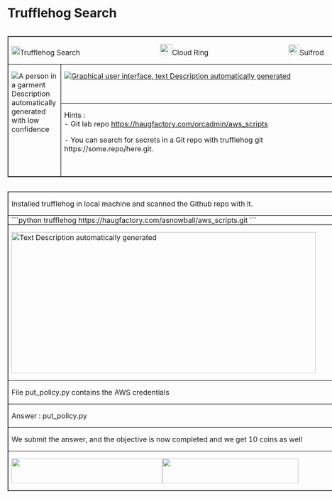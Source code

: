 # Trufflehog Search

<table class=MsoTableGrid border=1 cellspacing=0 cellpadding=0 align=left
 width=781 style='width:585.85pt;
  margin-xxxleftxxx:6.75pt;  margin-xxxleftyyy:6.75pt'>
 <tr style='height:13.25pt'>
  <td width=781 colspan=2 valign=top style='width:585.85pt;border:solid windowtext 1.0pt;
  padding:0in 5.4pt 0in 5.4pt;height:13.25pt'>
  <p class=MyNormalStyle><a name="_Hlk123467241"><img border=0 width=19
  height=20 id="Picture 17"
  src="../../images/blog_images/image188.png"></a><a
  name="_Hlk123467250">Trufflehog Search
  </a>
   &nbsp;&nbsp;&nbsp;&nbsp;&nbsp;&nbsp;&nbsp;&nbsp;&nbsp;&nbsp;&nbsp;&nbsp;&nbsp;&nbsp;&nbsp;&nbsp;&nbsp;&nbsp;&nbsp;&nbsp;&nbsp;&nbsp;&nbsp;&nbsp;&nbsp;&nbsp;&nbsp;&nbsp;&nbsp;&nbsp;&nbsp;&nbsp;&nbsp;&nbsp;&nbsp;&nbsp;&nbsp;&nbsp;&nbsp;&nbsp;
  <img border=0 width=27 height=25 id="Picture 485"
  src="../../images/blog_images/image039.png">Cloud
  Ring 
   &nbsp;&nbsp;&nbsp;&nbsp;&nbsp;&nbsp;&nbsp;&nbsp;&nbsp;&nbsp;&nbsp;&nbsp;&nbsp;&nbsp;&nbsp;&nbsp;&nbsp;&nbsp;&nbsp;&nbsp;&nbsp;&nbsp;&nbsp;&nbsp;&nbsp;&nbsp;&nbsp;&nbsp;&nbsp;&nbsp;&nbsp;&nbsp;&nbsp;&nbsp;&nbsp;&nbsp;&nbsp;&nbsp;&nbsp;&nbsp;
  <img border=0
  width=25 height=24 id="Picture 45"
  src="../../images/blog_images/image197.png"
  alt="A picture containing clipart&#10;&#10;Description automatically generated">Sulfrod</p>
  </td>
 </tr>
 <tr style='height:65.95pt'>
  <td width=104 rowspan=2 valign=top style='width:77.8pt;border:solid windowtext 1.0pt;
  border-top:none;padding:0in 5.4pt 0in 5.4pt;height:65.95pt'>
  <p class=MyNormalStyle><img src="../../images/blog_images/image198.png"
  alt="A person in a garment&#10;&#10;Description automatically generated with low confidence"></p>
  </td>
  <td width=677 valign=top style='width:508.05pt;border-top:none;border-left:
  none;border-bottom:solid windowtext 1.0pt;border-right:solid windowtext 1.0pt;
  padding:0in 5.4pt 0in 5.4pt;height:65.95pt'>
  <p class=MyNormalStyle><u><img src="../../images/blog_images/image199.png"
  alt="Graphical user interface, text&#10;&#10;Description automatically generated"></u></p>
  </td>
 </tr>
 <tr style='height:3.5pt'>
  <td width=677 valign=top style='width:508.05pt;border-top:none;border-left:
  none;border-bottom:solid windowtext 1.0pt;border-right:solid windowtext 1.0pt;
  padding:0in 5.4pt 0in 5.4pt;height:3.5pt'>
  <p class=MyNormalStyle>Hints :<br>
  - Git lab repo <a href="https://haugfactory.com/orcadmin/aws_scripts">https://haugfactory.com/orcadmin/aws_scripts</a></p>
  <p class=MyNormalStyle>- You can search for secrets in a Git repo with
  trufflehog git https://some.repo/here.git.</p>
  <p class=MyNormalStyle>&nbsp;</p>
  </td>
 </tr>
</table>

<table class=MsoTableGrid border=1 cellspacing=0 cellpadding=0 align=left
 width=782 style='width:8.15in; margin-xxxleft:
 6.75pt;  margin-xxxleftyyy:6.75pt'>
 <tr>
  <td width=782 valign=top style='width:8.15in;border:solid windowtext 1.0pt;
  padding:0in 5.4pt 0in 5.4pt'>
  <p class=TableRowBold>Installed trufflehog in local machine and scanned the Github
  repo with it.</p>
  </td>
 </tr>
 <tr>
  <td width=782 valign=top style='width:8.15in;border:solid windowtext 1.0pt;
  border-top:none;padding:0in 5.4pt 0in 5.4pt'>
  ```python
  trufflehog https://haugfactory.com/asnowball/aws_scripts.git
  ```
  </td>
 </tr>
 <tr>
  <td width=782 valign=top style='width:8.15in;border:solid windowtext 1.0pt;
  border-top:none;padding:0in 5.4pt 0in 5.4pt'>
  <p class=MsoNormal style=' margin-xxxbottom:0in;line-height:normal'><img
  border=0 width=686 height=318 id="Picture 53"
  src="../../images/blog_images/image200.png"
  alt="Text&#10;&#10;Description automatically generated"></p>
  </td>
 </tr>
 <tr>
  <td width=782 valign=top style='width:8.15in;border:solid windowtext 1.0pt;
  border-top:none;padding:0in 5.4pt 0in 5.4pt'>
  <p class=MyNormalStyle>File put_policy.py contains the AWS credentials</p>
  </td>
 </tr>
 <tr>
  <td width=782 valign=top style='width:8.15in;border:solid windowtext 1.0pt;
  border-top:none;padding:0in 5.4pt 0in 5.4pt'>
  <p class=TableRowBold>Answer : put_policy.py</p>
  </td>
 </tr>
 <tr>
  <td width=782 valign=top style='width:8.15in;border:solid windowtext 1.0pt;
  border-top:none;padding:0in 5.4pt 0in 5.4pt'>
  <p class=TableRowBold>We submit the answer, and the objective is now
  completed and we get 10 coins as well</p>
  </td>
 </tr>
 <tr>
  <td width=782 valign=top style='width:8.15in;border:solid windowtext 1.0pt;
  border-top:none;padding:0in 5.4pt 0in 5.4pt'>
  <p class=MsoNormal style=' margin-xxxbottom:0in;line-height:normal'><b><img
  border=0 width=340 height=56 id="Picture 54"
  src="../../images/blog_images/image201.png"><img
  border=0 width=307 height=56 id="Picture 55"
  src="../../images/blog_images/image202.png"></b></p>
  </td>
 </tr>
</table>
